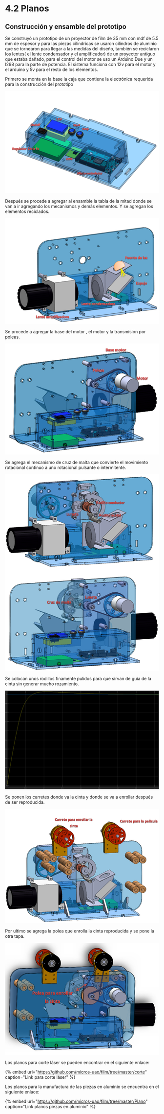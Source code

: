 # 4.2 Planos

## Construcción y ensamble del prototipo

Se construyó un prototipo de un proyector de film de 35 mm con mdf de 5.5 mm de espesor y para las piezas cilindricas se usaron cilindros de aluminio que se tornearon para llegar a las medidas del diseño, también se reciclaron los lentes\( el lente condensador y el amplificador\) de un proyector antiguo que estaba dañado, para el control del motor se uso un Arduino Due y un l298 para la parte de potencia. El sistema funciona con 12v para el motor y el arduino y 5v para el resto de los elementos.

Primero se monta en la base la caja que contiene la electrónica requerida para la construcción del prototipo

![Montaje de la electr&#xF3;nica del prototipo](../.gitbook/assets/image%20%2844%29.png)

Después se procede a agregar al ensamble la tabla de la mitad donde se van a ir agregando los mecanismos y demás elementos. Y se agregan los elementos reciclados.

![Montaje de los lentes y la fuente de luz](../.gitbook/assets/image%20%2839%29.png)

Se procede a agregar la base del motor , el motor y la transmisión por poleas.

![Motor y transmisi&#xF3;n por poleas](../.gitbook/assets/image%20%2851%29.png)

Se agrega el mecanismo de cruz de malta que convierte el movimiento rotacional continuo a uno rotacional pulsante o intermitente.

 

![Sistema cruz de malta](../.gitbook/assets/image%20%2855%29.png)

Se colocan unos rodillos finamente pulidos para que sirvan de guía de la cinta sin generar mucho rozamiento.

![Rodillos de madera para guiar la cinta](../.gitbook/assets/image%20%2821%29.png)

Se ponen los carretes donde va la cinta  y donde se va a enrollar después de ser reproducida.

![](../.gitbook/assets/image%20%2833%29.png)

Por ultimo se agrega la polea que enrolla la cinta reproducida y se pone la otra tapa.

![Polea encargada de enrollar la cinta](../.gitbook/assets/image%20%2845%29.png)

Los planos para corte láser se pueden encontrar en el siguiente enlace:

{% embed url="https://github.com/micros-uao/film/tree/master/corte" caption="Link para corte láser" %}

Los planos para la manufactura de las piezas en aluminio se encuentra en el siguiente enlace:

{% embed url="https://github.com/micros-uao/film/tree/master/Plano" caption="Link planos piezas en aluminio" %}

